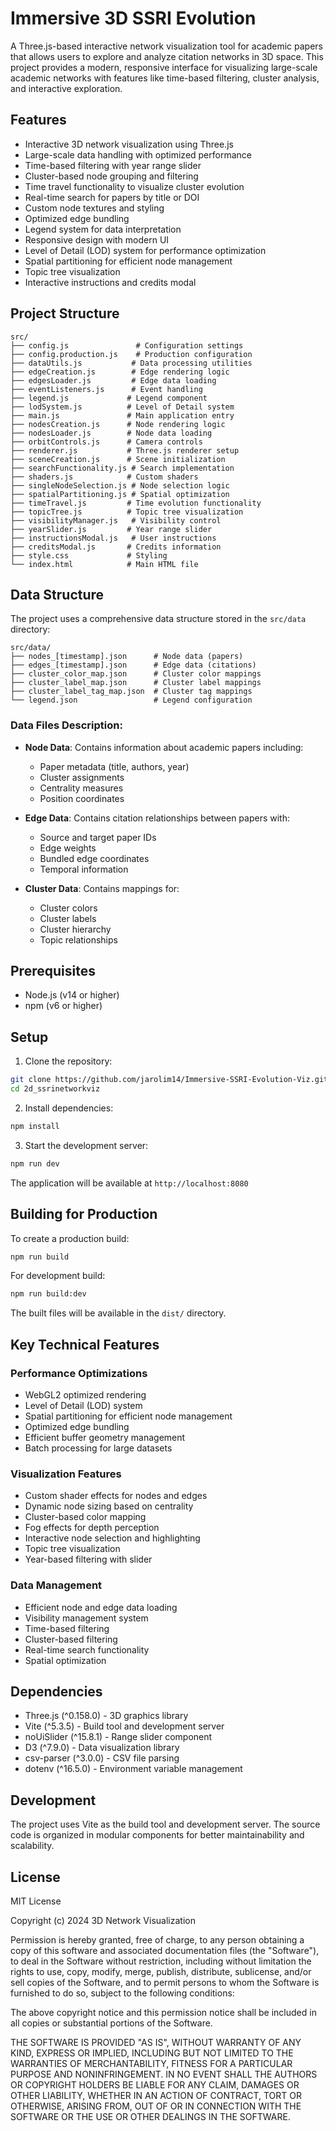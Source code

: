 # Immersive 3D SSRI Evolution

A Three.js-based interactive network visualization tool for academic papers that allows users to explore and analyze citation networks in 3D space. This project provides a modern, responsive interface for visualizing large-scale academic networks with features like time-based filtering, cluster analysis, and interactive exploration.

## Features

- Interactive 3D network visualization using Three.js
- Large-scale data handling with optimized performance
- Time-based filtering with year range slider
- Cluster-based node grouping and filtering
- Time travel functionality to visualize cluster evolution
- Real-time search for papers by title or DOI
- Custom node textures and styling
- Optimized edge bundling
- Legend system for data interpretation
- Responsive design with modern UI
- Level of Detail (LOD) system for performance optimization
- Spatial partitioning for efficient node management
- Topic tree visualization
- Interactive instructions and credits modal

## Project Structure

```
src/
├── config.js               # Configuration settings
├── config.production.js    # Production configuration
├── dataUtils.js           # Data processing utilities
├── edgeCreation.js        # Edge rendering logic
├── edgesLoader.js         # Edge data loading
├── eventListeners.js      # Event handling
├── legend.js             # Legend component
├── lodSystem.js          # Level of Detail system
├── main.js               # Main application entry
├── nodesCreation.js      # Node rendering logic
├── nodesLoader.js        # Node data loading
├── orbitControls.js      # Camera controls
├── renderer.js           # Three.js renderer setup
├── sceneCreation.js      # Scene initialization
├── searchFunctionality.js # Search implementation
├── shaders.js            # Custom shaders
├── singleNodeSelection.js # Node selection logic
├── spatialPartitioning.js # Spatial optimization
├── timeTravel.js         # Time evolution functionality
├── topicTree.js          # Topic tree visualization
├── visibilityManager.js   # Visibility control
├── yearSlider.js         # Year range slider
├── instructionsModal.js   # User instructions
├── creditsModal.js       # Credits information
├── style.css             # Styling
└── index.html            # Main HTML file
```

## Data Structure

The project uses a comprehensive data structure stored in the `src/data` directory:

```
src/data/
├── nodes_[timestamp].json      # Node data (papers)
├── edges_[timestamp].json      # Edge data (citations)
├── cluster_color_map.json      # Cluster color mappings
├── cluster_label_map.json      # Cluster label mappings
├── cluster_label_tag_map.json  # Cluster tag mappings
└── legend.json                 # Legend configuration
```

### Data Files Description:
- **Node Data**: Contains information about academic papers including:
  - Paper metadata (title, authors, year)
  - Cluster assignments
  - Centrality measures
  - Position coordinates

- **Edge Data**: Contains citation relationships between papers with:
  - Source and target paper IDs
  - Edge weights
  - Bundled edge coordinates
  - Temporal information

- **Cluster Data**: Contains mappings for:
  - Cluster colors
  - Cluster labels
  - Cluster hierarchy
  - Topic relationships

## Prerequisites

- Node.js (v14 or higher)
- npm (v6 or higher)

## Setup

1. Clone the repository:
```bash
git clone https://github.com/jarolim14/Immersive-SSRI-Evolution-Viz.git
cd 2d_ssrinetworkviz
```

2. Install dependencies:
```bash
npm install
```

3. Start the development server:
```bash
npm run dev
```

The application will be available at `http://localhost:8080`

## Building for Production

To create a production build:

```bash
npm run build
```

For development build:
```bash
npm run build:dev
```

The built files will be available in the `dist/` directory.

## Key Technical Features

### Performance Optimizations
- WebGL2 optimized rendering
- Level of Detail (LOD) system
- Spatial partitioning for efficient node management
- Optimized edge bundling
- Efficient buffer geometry management
- Batch processing for large datasets

### Visualization Features
- Custom shader effects for nodes and edges
- Dynamic node sizing based on centrality
- Cluster-based color mapping
- Fog effects for depth perception
- Interactive node selection and highlighting
- Topic tree visualization
- Year-based filtering with slider

### Data Management
- Efficient node and edge data loading
- Visibility management system
- Time-based filtering
- Cluster-based filtering
- Real-time search functionality
- Spatial optimization

## Dependencies

- Three.js (^0.158.0) - 3D graphics library
- Vite (^5.3.5) - Build tool and development server
- noUiSlider (^15.8.1) - Range slider component
- D3 (^7.9.0) - Data visualization library
- csv-parser (^3.0.0) - CSV file parsing
- dotenv (^16.5.0) - Environment variable management

## Development

The project uses Vite as the build tool and development server. The source code is organized in modular components for better maintainability and scalability.

## License

MIT License

Copyright (c) 2024 3D Network Visualization

Permission is hereby granted, free of charge, to any person obtaining a copy
of this software and associated documentation files (the "Software"), to deal
in the Software without restriction, including without limitation the rights
to use, copy, modify, merge, publish, distribute, sublicense, and/or sell
copies of the Software, and to permit persons to whom the Software is
furnished to do so, subject to the following conditions:

The above copyright notice and this permission notice shall be included in all
copies or substantial portions of the Software.

THE SOFTWARE IS PROVIDED "AS IS", WITHOUT WARRANTY OF ANY KIND, EXPRESS OR
IMPLIED, INCLUDING BUT NOT LIMITED TO THE WARRANTIES OF MERCHANTABILITY,
FITNESS FOR A PARTICULAR PURPOSE AND NONINFRINGEMENT. IN NO EVENT SHALL THE
AUTHORS OR COPYRIGHT HOLDERS BE LIABLE FOR ANY CLAIM, DAMAGES OR OTHER
LIABILITY, WHETHER IN AN ACTION OF CONTRACT, TORT OR OTHERWISE, ARISING FROM,
OUT OF OR IN CONNECTION WITH THE SOFTWARE OR THE USE OR OTHER DEALINGS IN THE
SOFTWARE.
